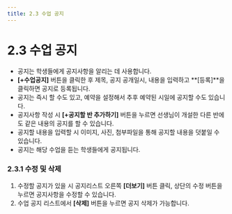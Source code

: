 ```yaml
---
title: 2.3 수업 공지
---
```

# 2.3 수업 공지

* 공지는 학생들에게 공지사항을 알리는 데 사용합니다.
* **\[+수업공지]** 버튼을 클릭한 후 제목, 공지 공개일시, 내용을 입력하고 **\[등록]**을 클릭하면 공지로 등록됩니다. 
* 공지는 즉시 할 수도 있고, 예약을 설정해서 추후 예약된 시일에 공지할 수도 있습니다.
* 공지사항 작성 시 **\[+공지할 반 추가하기]** 버튼을 누르면 선생님이 개설한 다른 반에도 같은 내용의 공지를 할 수 있습니다. 
* 공지할 내용을 입력할 시 이미지, 사진, 첨부파일을 통해 공지할 내용을 덧붙일 수 있습니다.
* 공지는 해당 수업을 듣는 학생들에게 공지됩니다.

### 2.3.1 수정 및 삭제

1. 수정할 공지가 있을 시 공지리스트 오른쪽 **\[더보기]** 버튼 클릭, 상단의 수정 버튼을 누르면 공지사항을 수정할 수 있습니다. 
2. 수업 공지 리스트에서 **\[삭제]** 버튼을 누르면 공지 삭제가 가능합니다.
